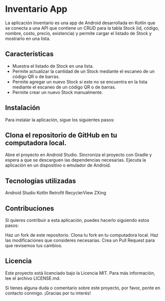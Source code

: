 # Inventario App
La aplicación Inventario es una app de Android desarrollada en Kotlin que se conecta a una API que contiene un CRUD para la tabla Stock (id, código, nombre, costo, precio, existencia) y permite cargar el listado de Stock y mostrarlo en una lista.

## Características
- Muestra el listado de Stock en una lista.
- Permite actualizar la cantidad de un Stock mediante el escaneo de un código QR o de barras.
- Permite agregar un nuevo Stock si este no se encuentra en la lista mediante el escaneo de un código QR o de barras.
- Permite crear un nuevo Stock manualmente.

## Instalación
Para instalar la aplicación, sigue los siguientes pasos:

## Clona el repositorio de GitHub en tu computadora local.
Abre el proyecto en Android Studio.
Sincroniza el proyecto con Gradle y espera a que se descarguen las dependencias necesarias.
Ejecuta la aplicación en un dispositivo o emulador de Android.

## Tecnologías utilizadas
Android Studio
Kotlin
Retrofit
RecyclerView
ZXing

## Contribuciones
Si quieres contribuir a esta aplicación, puedes hacerlo siguiendo estos pasos:

Haz un fork de este repositorio.
Clona tu fork en tu computadora local.
Haz las modificaciones que consideres necesarias.
Crea un Pull Request para que revisemos tus cambios.

## Licencia
Este proyecto está licenciado bajo la Licencia MIT. Para más información, lee el archivo LICENSE.md.

Si tienes alguna duda o comentario sobre este proyecto, por favor, ponte en contacto conmigo. ¡Gracias por tu interés!
